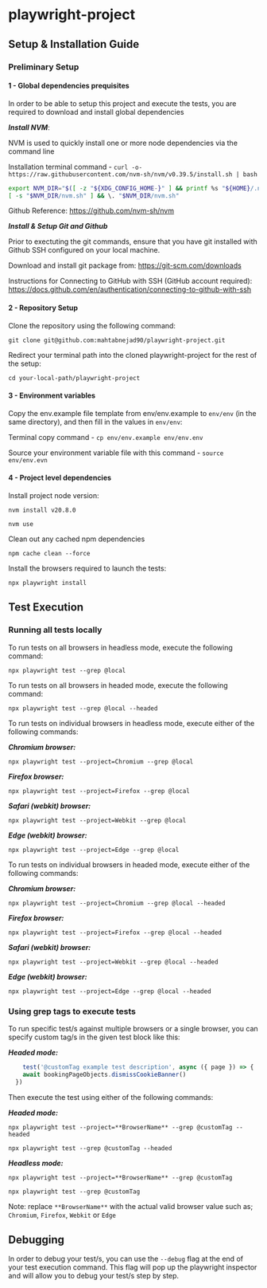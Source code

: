 # playwright-project

## Setup & Installation Guide

### Preliminary Setup

#### 1 - Global dependencies prequisites

In order to be able to setup this project and execute the tests, you are required to download and install global dependencies

***Install NVM***:

NVM is used to quickly install one or more node dependencies via the command line

Installation terminal command - `curl -o- https://raw.githubusercontent.com/nvm-sh/nvm/v0.39.5/install.sh | bash`

```bash
export NVM_DIR="$([ -z "${XDG_CONFIG_HOME-}" ] && printf %s "${HOME}/.nvm" || printf %s "${XDG_CONFIG_HOME}/nvm")"
[ -s "$NVM_DIR/nvm.sh" ] && \. "$NVM_DIR/nvm.sh"
```
Github Reference: https://github.com/nvm-sh/nvm

***Install & Setup Git and Github***

Prior to exectuting the git commands, ensure that you have git installed with Github SSH configured on your local machine.

Download and install git package from: https://git-scm.com/downloads

Instructions for Connecting to GitHub with SSH (GitHub account required): https://docs.github.com/en/authentication/connecting-to-github-with-ssh

#### 2 - Repository Setup

Clone the repository using the following command:

`git clone git@github.com:mahtabnejad90/playwright-project.git`

Redirect your terminal path into the cloned playwright-project for the rest of the setup:

`cd your-local-path/playwright-project`

#### 3 - Environment variables

Copy the env.example file template from env/env.example to `env/env` (in the same directory), and then fill in the values in `env/env`:

Terminal copy command - `cp env/env.example env/env.env`

Source your environment variable file with this command - `source env/env.evn`

#### 4 - Project level dependencies

Install project node version:

`nvm install v20.8.0`

`nvm use`

Clean out any cached npm dependencies

`npm cache clean --force`

Install the browsers required to launch the tests:

`npx playwright install`

## Test Execution

### Running all tests locally

To run tests on all browsers in headless mode, execute the following command:

`npx playwright test --grep @local`

To run tests on all browsers in headed mode, execute the following command:

`npx playwright test --grep @local --headed`

To run tests on individual browsers in headless mode, execute either of the following commands:

***Chromium browser:***

`npx playwright test --project=Chromium --grep @local`

***Firefox browser:***

`npx playwright test --project=Firefox --grep @local`

***Safari (webkit) browser:***

`npx playwright test --project=Webkit --grep @local`

***Edge (webkit) browser:***

`npx playwright test --project=Edge --grep @local`

To run tests on individual browsers in headed mode, execute either of the following commands:

***Chromium browser:***

`npx playwright test --project=Chromium --grep @local --headed`

***Firefox browser:***

`npx playwright test --project=Firefox --grep @local --headed`

***Safari (webkit) browser:***

`npx playwright test --project=Webkit --grep @local --headed`

***Edge (webkit) browser:***

`npx playwright test --project=Edge --grep @local --headed`

### Using grep tags to execute tests

To run specific test/s against multiple browsers or a single browser, you can specify custom tag/s in the given test block like this:

***Headed mode:***
```javascript  
    test('@customTag example test description', async ({ page }) => {
    await bookingPageObjects.dismissCookieBanner()
  })
```

Then execute the test using either of the following commands:

***Headed mode:***

`npx playwright test --project=**BrowserName** --grep @customTag --headed`

`npx playwright test --grep @customTag --headed`

***Headless mode:***

`npx playwright test --project=**BrowserName** --grep @customTag`

`npx playwright test --grep @customTag`

Note: replace `**BrowserName**` with the actual valid browser value such as; `Chromium`, `Firefox`, `Webkit` or `Edge`

## Debugging

In order to debug your test/s, you can use the `--debug` flag at the end of your test execution command. This flag will pop up the playwright inspector and will allow you to debug your test/s step by step.